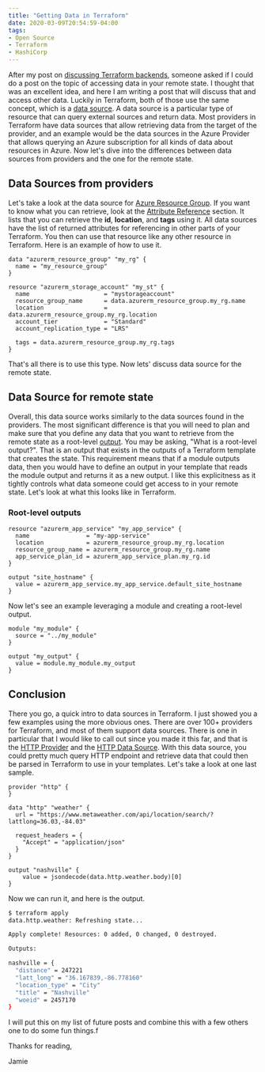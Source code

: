 ```yaml
---
title: "Getting Data in Terraform"
date: 2020-03-09T20:54:59-04:00
tags:
- Open Source
- Terraform
- HashiCorp
---
```


After my post on [discussing Terraform backends](https://www.phillipsj.net/posts/discussion-of-terraform-backends/), someone asked if I could do a post on the topic of accessing data in your remote state. I thought that was an excellent idea, and here I am writing a post that will discuss that and access other data. Luckily in Terraform, both of those use the same concept, which is a [data source](https://www.terraform.io/docs/configuration/data-sources.html). A data source is a particular type of resource that can query external sources and return data. Most providers in Terraform have data sources that allow retrieving data from the target of the provider, and an example would be the data sources in the Azure Provider that allows querying an Azure subscription for all kinds of data about resources in Azure. Now let's dive into the differences between data sources from providers and the one for the remote state.

## Data Sources from providers

Let's take a look at the data source for [Azure Resource Group](https://www.terraform.io/docs/providers/azurerm/d/resource_group.html). If you want to know what you can retrieve, look at the [Attribute Reference](https://www.terraform.io/docs/providers/azurerm/d/resource_group.html#attributes-reference) section. It lists that you can retrieve the **id**, **location**, and **tags** using it. All data sources have the list of returned attributes for referencing in other parts of your Terraform. You then can use that resource like any other resource in Terraform. Here is an example of how to use it.

```hcl
data "azurerm_resource_group" "my_rg" {
  name = "my_resource_group"
}

resource "azurerm_storage_account" "my_st" {
  name                     = "mystorageaccount"
  resource_group_name      = data.azurerm_resource_group.my_rg.name
  location                 = data.azurerm_resource_group.my_rg.location
  account_tier             = "Standard"
  account_replication_type = "LRS"

  tags = data.azurerm_resource_group.my_rg.tags
}
```

That's all there is to use this type. Now lets' discuss data source for the remote state.

## Data Source for remote state

Overall, this data source works similarly to the data sources found in the providers. The most significant difference is that you will need to plan and make sure that you define any data that you want to retrieve from the remote state as a root-level [output](https://www.terraform.io/docs/configuration/outputs.html). You may be asking, "What is a root-level output?". That is an output that exists in the outputs of a Terraform template that creates the state. This requirement means that if a module outputs data, then you would have to define an output in your template that reads the module output and returns it as a new output. I like this explicitness as it tightly controls what data someone could get access to in your remote state. Let's look at what this looks like in Terraform.

### Root-level outputs

```hcl
resource "azurerm_app_service" "my_app_service" {
  name                = "my-app-service"
  location            = azurerm_resource_group.my_rg.location
  resource_group_name = azurerm_resource_group.my_rg.name
  app_service_plan_id = azurerm_app_service_plan.my_rg.id
}

output "site_hostname" {
  value = azurerm_app_service.my_app_service.default_site_hostname 
}
```

Now let's see an example leveraging a module and creating a root-level output.

```hcl
module "my_module" {
  source = "../my_module"
}

output "my_output" {
  value = module.my_module.my_output
}
```

## Conclusion

There you go, a quick intro to data sources in Terraform. I just showed you a few examples using the more obvious ones. There are over 100+ providers for Terraform, and most of them support data sources. There is one in particular that I would like to call out since you made it this far, and that is the [HTTP Provider](https://www.terraform.io/docs/providers/http/index.html) and the [HTTP Data Source](https://www.terraform.io/docs/providers/http/data_source.html). With this data source, you could pretty much query HTTP endpoint and retrieve data that could then be parsed in Terraform to use in your templates. Let's take a look at one last sample.

```hcl
provider "http" {
}

data "http" "weather" {
  url = "https://www.metaweather.com/api/location/search/?lattlong=36.03,-84.03"

  request_headers = {
    "Accept" = "application/json"
  }
}

output "nashville" {
    value = jsondecode(data.http.weather.body)[0]
}
```

Now we can run it, and here is the output.

```bash
$ terraform apply
data.http.weather: Refreshing state...

Apply complete! Resources: 0 added, 0 changed, 0 destroyed.

Outputs:

nashville = {
  "distance" = 247221
  "latt_long" = "36.167839,-86.778160"
  "location_type" = "City"
  "title" = "Nashville"
  "woeid" = 2457170
}
```

I will put this on my list of future posts and combine this with a few others one to do some fun things.f

Thanks for reading,

Jamie
